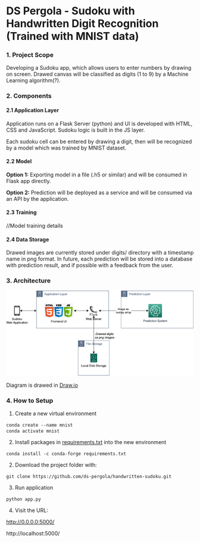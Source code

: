 # DS Pergola - Sudoku with Handwritten Digit Recognition (Trained with MNIST data)

### 1. Project Scope

Developing a Sudoku app, which allows users to enter numbers by drawing on screen. 
Drawed canvas will be classified as digits (1 to 9) by a Machine Learning algorithm(?).

### 2. Components
#### 2.1 Application Layer
Application runs on a Flask Server (python) and UI is developed with HTML, CSS and JavaScript.
Sudoku logic is built in the JS layer.

Each sudoku cell can be entered by drawing a digit, then will be recognized by a model which was trained by MNIST dataset.
#### 2.2 Model
**Option 1:** Exporting model in a file (.h5 or similar) and will be consumed in Flask app directly.

**Option 2:** Prediction will be deployed as a service and will be consumed via an API by the application.

#### 2.3 Training
//Model training details

#### 2.4 Data Storage
Drawed images are currently stored under digits/ directory with a timestamp name in png format.
In future, each prediction will be stored into a database with prediction result, and if possible with a feedback from the user.

### 3. Architecture
![ScreenShot](architecture.png)

Diagram is drawed in [Draw.io](https://github.com/jgraph/drawio-desktop/releases/tag/v13.5.1)

### 4. How to Setup

1. Create a new virtual environment
```
conda create --name mnist
conda activate mnist 
```
2. Install packages in [requirements.txt](requirements.txt) into the new environment
```
conda install -c conda-forge requirements.txt
```
2. Download the project folder with:  
```
git clone https://github.com/ds-pergola/handwritten-sudoku.git
```
3. Run application
```
python app.py
```
4. Visit the URL:

http://0.0.0.0:5000/

http://localhost:5000/
